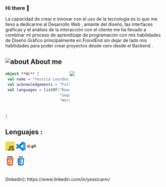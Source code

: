 ### Hi there 👋

 La capacidad de crear e innovar con el uso de la tecnología es lo que me llevo a dedicarme al Desarrollo Web , amante del diseño, las interfaces gráficas y el análisis de la interacción con el cliente me ha llevado a combinar mi proceso de aprendizaje de programación con mis habilidades de Diseño Gráfico principalmente en FrondEnd sin dejar de lado mis habilidades para poder crear proyectos desde cero desde el Backend . 

## <img width="45" alt="about" src="https://raw.github.com/elizarov/elizarov/master/about.png"> About me

<img align="right" width="300" src="https://i2.wp.com/allhtaccess.info/wp-content/uploads/2018/03/programming.gif?fit=1281%2C716&ssl=1" />

```kotlin
object **Hi** {
 val name = "Yessica Lourdes Rodriguez Muñoz"
 val acknowledgements = "Fullstack Web Developer"
 val languages = listOf("React Js", " Node js", 
                        "Sequelize", "JavaScript", 
                        "Wordpress", "HTML", "CSS") 
                                     

}
```

## **Lenguajes :**  


<code><img height="30" src="https://raw.githubusercontent.com/github/explore/80688e429a7d4ef2fca1e82350fe8e3517d3494d/topics/javascript/javascript.png"></code>
<code><img height="30" src="https://raw.githubusercontent.com/github/explore/80688e429a7d4ef2fca1e82350fe8e3517d3494d/topics/visual-studio-code/visual-studio-code.png"></code>
<code><img height="30" src="https://raw.githubusercontent.com/github/explore/80688e429a7d4ef2fca1e82350fe8e3517d3494d/topics/git/git.png"></code>

<code><img height="30" src="https://raw.githubusercontent.com/github/explore/80688e429a7d4ef2fca1e82350fe8e3517d3494d/topics/html/html.png"></code>
<code><img height="30" src="https://raw.githubusercontent.com/github/explore/80688e429a7d4ef2fca1e82350fe8e3517d3494d/topics/css/css.png"></code>


<br>
[linkedin]: https://www.linkedin.com/in/yessicarm/




